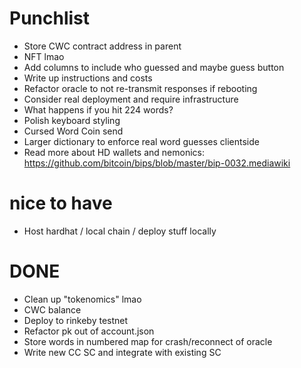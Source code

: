 # Punchlist


* Store CWC contract address in parent
* NFT lmao
* Add columns to include who guessed and maybe guess button
* Write up instructions and costs
* Refactor oracle to not re-transmit responses if rebooting
* Consider real deployment and require infrastructure
* What happens if you hit 224 words?
* Polish keyboard styling
* Cursed Word Coin send
* Larger dictionary to enforce real word guesses clientside
* Read more about HD wallets and nemonics: https://github.com/bitcoin/bips/blob/master/bip-0032.mediawiki

# nice to have

* Host hardhat / local chain / deploy stuff locally

# DONE

* Clean up "tokenomics" lmao
* CWC balance
* Deploy to rinkeby testnet
* Refactor pk out of account.json
* Store words in numbered map for crash/reconnect of oracle
* Write new CC SC and integrate with existing SC
